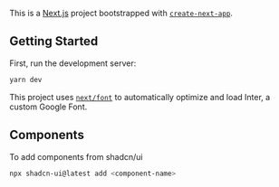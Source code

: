 This is a [Next.js](https://nextjs.org/) project bootstrapped with [`create-next-app`](https://github.com/vercel/next.js/tree/canary/packages/create-next-app).

## Getting Started

First, run the development server:

```bash
yarn dev
```

This project uses [`next/font`](https://nextjs.org/docs/basic-features/font-optimization) to automatically optimize and load Inter, a custom Google Font.

## Components

To add components from shadcn/ui

```bash
npx shadcn-ui@latest add <component-name>
```
